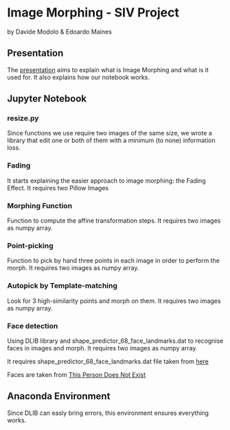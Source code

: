 # Image Morphing - SIV Project
by Davide Modolo & Edoardo Maines

## Presentation
The [presentation](https://docs.google.com/presentation/d/1DMnK3zVJN2qQJb5nfwMydtcnt2dF2MUdNUQ3A90HNE4/edit?usp=sharing) aims to explain what is Image Morphing and what is it used for. It also explains how our notebook works.

## Jupyter Notebook
### resize.py
Since functions we use require two images of the same size, we wrote a library that edit one or both of them with a minimum (to none) information loss.

### Fading
It starts explaining the easier approach to image morphing: the Fading Effect. It requires two Pillow Images

### Morphing Function
Function to compute the affine transformation steps. It requires two images as numpy array.

### Point-picking
Function to pick by hand three points in each image in order to perform the morph. It requires two images as numpy array.

### Autopick by Template-matching
Look for 3 high-similarity points and morph on them. It requires two images as numpy array.

### Face detection
Using DLIB library and shape_predictor_68_face_landmarks.dat to recognise faces in images and morph. It requires two images as numpy array.

It requires shape_predictor_68_face_landmarks.dat file taken from [here](http://dlib.net/files/shape_predictor_68_face_landmarks.dat.bz2)

Faces are taken from [This Person Does Not Exist](https://this-person-does-not-exist.com/)

## Anaconda Environment
Since DLIB can easly bring errors, this environment ensures everything works.
